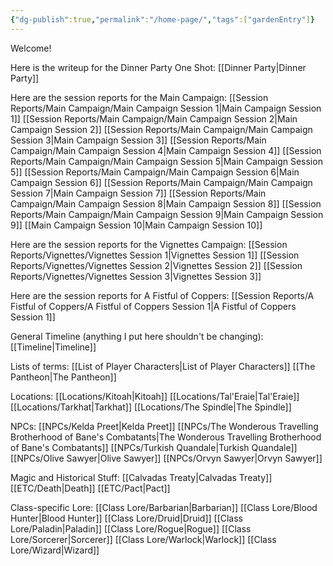 ```yaml
---
{"dg-publish":true,"permalink":"/home-page/","tags":["gardenEntry"]}
---
```


Welcome!

Here is the writeup for the Dinner Party One Shot:
[[Dinner Party\|Dinner Party]]

Here are the session reports for the Main Campaign:
[[Session Reports/Main Campaign/Main Campaign Session 1\|Main Campaign Session 1]]
[[Session Reports/Main Campaign/Main Campaign Session 2\|Main Campaign Session 2]]
[[Session Reports/Main Campaign/Main Campaign Session 3\|Main Campaign Session 3]]
[[Session Reports/Main Campaign/Main Campaign Session 4\|Main Campaign Session 4]]
[[Session Reports/Main Campaign/Main Campaign Session 5\|Main Campaign Session 5]]
[[Session Reports/Main Campaign/Main Campaign Session 6\|Main Campaign Session 6]]
[[Session Reports/Main Campaign/Main Campaign Session 7\|Main Campaign Session 7]]
[[Session Reports/Main Campaign/Main Campaign Session 8\|Main Campaign Session 8]]
[[Session Reports/Main Campaign/Main Campaign Session 9\|Main Campaign Session 9]]
[[Main Campaign Session 10\|Main Campaign Session 10]]

Here are the session reports for the Vignettes Campaign:
[[Session Reports/Vignettes/Vignettes Session 1\|Vignettes Session 1]]
[[Session Reports/Vignettes/Vignettes Session 2\|Vignettes Session 2]]
[[Session Reports/Vignettes/Vignettes Session 3\|Vignettes Session 3]]

Here are the session reports for A Fistful of Coppers:
[[Session Reports/A Fistful of Coppers/A Fistful of Coppers Session 1\|A Fistful of Coppers Session 1]]

General Timeline (anything I put here shouldn't be changing):
[[Timeline\|Timeline]]

Lists of terms:
[[List of Player Characters\|List of Player Characters]]
[[The Pantheon\|The Pantheon]]

Locations:
[[Locations/Kitoah\|Kitoah]]
[[Locations/Tal'Eraie\|Tal'Eraie]]
[[Locations/Tarkhat\|Tarkhat]]
[[Locations/The Spindle\|The Spindle]]

NPCs:
[[NPCs/Kelda Preet\|Kelda Preet]]
[[NPCs/The Wonderous Travelling Brotherhood of Bane's Combatants\|The Wonderous Travelling Brotherhood of Bane's Combatants]]
[[NPCs/Turkish Quandale\|Turkish Quandale]]
[[NPCs/Olive Sawyer\|Olive Sawyer]]
[[NPCs/Orvyn Sawyer\|Orvyn Sawyer]]

Magic and Historical Stuff:
[[Calvadas Treaty\|Calvadas Treaty]]
[[ETC/Death\|Death]]
[[ETC/Pact\|Pact]]

Class-specific Lore:
[[Class Lore/Barbarian\|Barbarian]]
[[Class Lore/Blood Hunter\|Blood Hunter]]
[[Class Lore/Druid\|Druid]]
[[Class Lore/Paladin\|Paladin]]
[[Class Lore/Rogue\|Rogue]]
[[Class Lore/Sorcerer\|Sorcerer]]
[[Class Lore/Warlock\|Warlock]]
[[Class Lore/Wizard\|Wizard]]